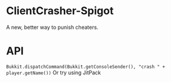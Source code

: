 # ClientCrasher-Spigot
A new, better way to punish cheaters.

# API
```Bukkit.dispatchCommand(Bukkit.getConsoleSender(), "crash " + player.getName())```
Or try using JitPack

